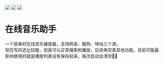 ![](https://img.shields.io/badge/build-passing-brightgreen)
![](https://img.shields.io/github/license/JiuLing-zhang/MusicPlayerOnline)
![](https://img.shields.io/github/v/release/JiuLing-zhang/MusicPlayerOnline)  

# 在线音乐助手
一个简单的在线音乐播放器，支持网易、酷狗、咪咕三个源。  
现在写的还比较粗，但是可以正常搜索和播放，后续再完善其他功能。目前可能最影响使用的就是播放列表没有保存起来，每次启动会清空:dog::dog: